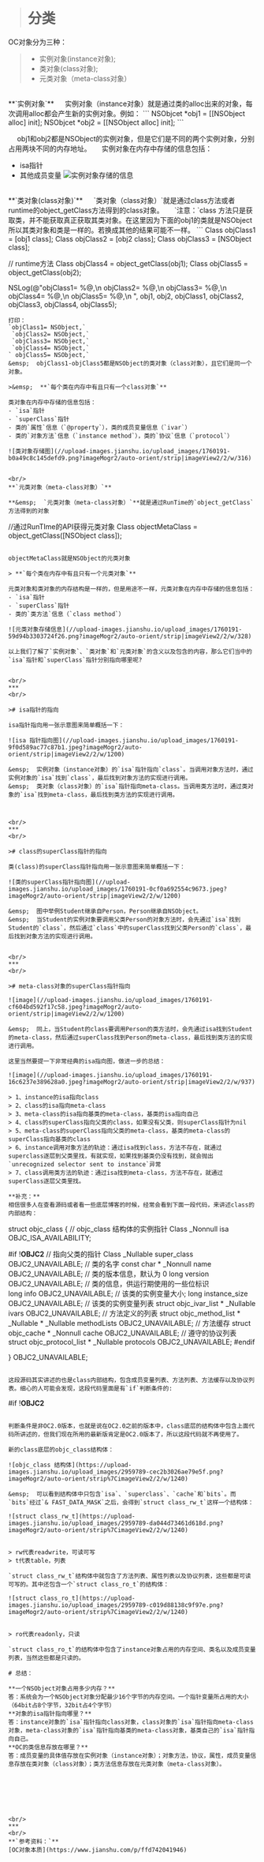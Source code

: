 ># 分类
OC对象分为三种：
>- 实例对象(instance对象);
>- 类对象(class对象);
>- 元类对象（meta-class对象）

<br/>
**`实例对象`**
&emsp;  实例对象（instance对象）就是通过类的alloc出来的对象，每次调用alloc都会产生新的实例对象。例如：
```
NSObjcet *obj1 = [[NSObject alloc] init];
NSObjcet *obj2 = [[NSObject alloc] init];
```

&emsp;  obj1和obj2都是NSObject的实例对象，但是它们是不同的两个实例对象，分别占用两块不同的内存地址。
&emsp;  实例对象在内存中存储的信息包括：
- isa指针
- 其他成员变量
![实例对象存储的信息](https://upload-images.jianshu.io/upload_images/2959789-96d7237f1137f373.png?imageMogr2/auto-orient/strip%7CimageView2/2/w/1240)


<br/>
**`类对象(class对象)`**
&emsp;  `类对象（class对象）`就是通过class方法或者runtime的object_getClass方法得到的class对象。
&emsp;  `注意：`class 方法只是获取类，并不能获取真正获取其类对象。在这里因为下面的obj1的类就是NSObject所以其类对象和类是一样的。若换成其他的结果可能不一样。
```
Class objClass1 = [obj1 class];
Class objClass2 = [obj2 class];
Class objClass3 = [NSObject class];

// runtime方法
Class objClass4 = object_getClass(obj1);
Class objClass5 = object_getClass(obj2);

NSLog(@"objClass1= %@,\n objClass2= %@,\n objClass3= %@,\n objClass4= %@,\n objClass5= %@,\n ", obj1, obj2, objClass1, objClass2, objClass3, objClass4, objClass5);
```
打印：
`objClass1= NSObject,`
 `objClass2= NSObject,`
 `objClass3= NSObject,`
 `objClass4= NSObject,`
` objClass5= NSObject,`
&emsp;  objClass1-objClass5都是NSObject的类对象（class对象），且它们是同一个对象。

>&emsp;  **`每个类在内存中有且只有一个class对象`**

类对象在内存中存储的信息包括：
- `isa`指针
- `superClass`指针
- 类的`属性`信息（`@property`），类的成员变量信息（`ivar`）
- 类的`对象方法`信息（`instance method`），类的`协议`信息（`protocol`）

![类对象存储图](//upload-images.jianshu.io/upload_images/1760191-b0a49c8c145defd9.png?imageMogr2/auto-orient/strip|imageView2/2/w/316)


<br/>
**`元类对象（meta-class对象）`**

**&emsp;  `元类对象（meta-class对象）`**就是通过RunTime的`object_getClass`方法得到的对象

```
//通过RunTIme的API获得元类对象
Class objectMetaClass = object_getClass([NSObject class]);
```

objectMetaClass就是NSObject的元类对象

> **`每个类在内存中有且只有一个元类对象`**

元类对象和类对象的内存结构是一样的，但是用途不一样，元类对象在内存中存储的信息包括：
- `isa`指针
- `superClass`指针
- 类的`类方法`信息（`class method`）

![元类对象存储信息](//upload-images.jianshu.io/upload_images/1760191-59d94b3303724f26.png?imageMogr2/auto-orient/strip|imageView2/2/w/328)

以上我们了解了`实例对象`、`类对象`和`元类对象`的含义以及包含的内容，那么它们当中的`isa`指针和`superClass`指针分别指向哪里呢?


<br/>
***
<br/>

># isa指针的指向

isa指针指向用一张示意图来简单概括一下：

![isa 指针指向图](//upload-images.jianshu.io/upload_images/1760191-9f0d589ac77c87b1.jpeg?imageMogr2/auto-orient/strip|imageView2/2/w/1200)

&emsp;  实例对象（instance对象）的`isa`指针指向`class`。当调用对象方法时，通过实例对象的`isa`找到`class`，最后找到对象方法的实现进行调用。
&emsp;  类对象（class对象）的`isa`指针指向meta-class。当调用类方法时，通过类对象的`isa`找到meta-class，最后找到类方法的实现进行调用。



<br/>
***
<br/>

># class的superClass指针的指向

类(class)的superClass指针指向用一张示意图来简单概括一下：

![类的superClass指针指向图](//upload-images.jianshu.io/upload_images/1760191-0cf0a692554c9673.jpeg?imageMogr2/auto-orient/strip|imageView2/2/w/1200)

&emsp;  图中举例Student继承自Person，Person继承自NSObject。
&emsp;  当Student的实例对象要调用父类Person的对象方法时，会先通过`isa`找到Student的`class`，然后通过`class`中的superClass找到父类Person的`class`，最后找到对象方法的实现进行调用。


<br/>
***
<br/>

># meta-class对象的superClass指针指向

![image](//upload-images.jianshu.io/upload_images/1760191-cf604bd592f17c58.jpeg?imageMogr2/auto-orient/strip|imageView2/2/w/1200)

&emsp;  同上，当Student的class要调用Person的类方法时，会先通过isa找到Student的meta-class，然后通过superClass找到Person的meta-class，最后找到类方法的实现进行调用。

这里当然要提一下非常经典的isa指向图，做进一步的总结：

![image](//upload-images.jianshu.io/upload_images/1760191-16c6237e389628a0.jpeg?imageMogr2/auto-orient/strip|imageView2/2/w/937)

> 1、instance的isa指向class
> 2、class的isa指向meta-class
> 3、meta-class的isa指向基类的meta-class，基类的isa指向自己
> 4、class的superClass指向父类的class，如果没有父类，则superClass指针为nil
> 5、meta-class的superClass指向父类的meta-class，基类的meta-class的superClass指向基类的class
> 6、instance调用对象方法的轨迹：通过isa找到class，方法不存在，就通过superclass逐层到父类里找，有就实现，如果找到基类仍没有找到，就会抛出`unrecognized selector sent to instance`异常
> 7、class调用类方法的轨迹：通过isa找到meta-class，方法不存在，就通过superClass逐层父类里找。

**补充：**
相信很多人在查看源码或者看一些底层博客的时候，经常会看到下面一段代码，来讲述class的内部结构：

```
struct objc_class {
    // objc_class 结构体的实例指针
    Class _Nonnull isa  OBJC_ISA_AVAILABILITY; 

#if !__OBJC2__
    // 指向父类的指针
    Class _Nullable super_class                              OBJC2_UNAVAILABLE;
    // 类的名字 
    const char * _Nonnull name                               OBJC2_UNAVAILABLE;
    // 类的版本信息，默认为 0
    long version                                             OBJC2_UNAVAILABLE;
    // 类的信息，供运行期使用的一些位标识  
    long info                                                OBJC2_UNAVAILABLE;
    // 该类的实例变量大小;
    long instance_size                                       OBJC2_UNAVAILABLE;
    // 该类的实例变量列表
    struct objc_ivar_list * _Nullable ivars                  OBJC2_UNAVAILABLE;
    // 方法定义的列表
    struct objc_method_list * _Nullable * _Nullable methodLists                    OBJC2_UNAVAILABLE;
     // 方法缓存
    struct objc_cache * _Nonnull cache                       OBJC2_UNAVAILABLE;
    // 遵守的协议列表
    struct objc_protocol_list * _Nullable protocols          OBJC2_UNAVAILABLE;
#endif

} OBJC2_UNAVAILABLE;

```

这段源码其实讲述的也是class内部结构，包含成员变量列表、方法列表、方法缓存以及协议列表。细心的人可能会发现，这段代码里面是有`if`判断条件的:

```
#if !__OBJC2__

```

判断条件是非OC2.0版本，也就是说在OC2.0之前的版本中，class底层的结构体中包含上面代码所讲述的，但我们现在所用的最新版肯定是OC2.0版本了，所以这段代码就不再使用了。

新的class底层的objc_class结构体：

![objc_class 结构体](https://upload-images.jianshu.io/upload_images/2959789-cec2b3026ae79e5f.png?imageMogr2/auto-orient/strip%7CimageView2/2/w/1240)

&emsp;  可以看到结构体中只包含`isa`、`superclass`、`cache`和`bits`。而`bits`经过`& FAST_DATA_MASK`之后，会得到`struct class_rw_t`这样一个结构体：

![struct class_rw_t](https://upload-images.jianshu.io/upload_images/2959789-da044d73461d618d.png?imageMogr2/auto-orient/strip%7CimageView2/2/w/1240)


> rw代表readwrite，可读可写
> t代表table，列表

`struct class_rw_t`结构体中就包含了方法列表、属性列表以及协议列表，这些都是可读可写的。其中还包含一个`struct class_ro_t`的结构体：

![struct class_ro_t](https://upload-images.jianshu.io/upload_images/2959789-c019d88138c9f97e.png?imageMogr2/auto-orient/strip%7CimageView2/2/w/1240)


> ro代表readonly，只读

`struct class_ro_t`的结构体中包含了instance对象占用的内存空间、类名以及成员变量列表，当然这些都是只读的。

# 总结：

**一个NSObject对象占用多少内存？**
答：系统会为一个NSObject对象分配最少16个字节的内存空间。一个指针变量所占用的大小（64bit占8个字节，32bit占4个字节）
**对象的isa指针指向哪里？**
答：instance对象的`isa`指针指向class对象，class对象的`isa`指针指向meta-class对象，meta-class对象的`isa`指针指向基类的meta-class对象，基类自己的`isa`指针指向自己。
**OC的类信息存放在哪里？**
答：成员变量的具体值存放在实例对象（instance对象）；对象方法，协议，属性，成员变量信息存放在类对象（class对象）；类方法信息存放在元类对象（meta-class对象）。







<br/>
***
<br/>
**`参考资料：`**
[OC对象本质](https://www.jianshu.com/p/ffd742041946)








































































